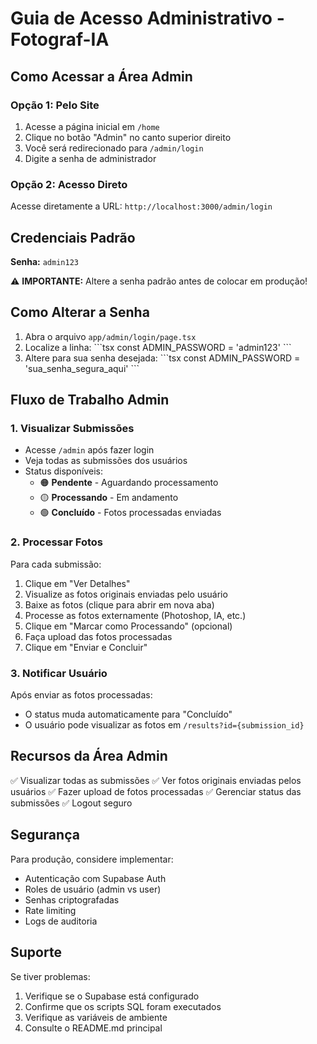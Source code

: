 # Guia de Acesso Administrativo - Fotograf-IA

## Como Acessar a Área Admin

### Opção 1: Pelo Site
1. Acesse a página inicial em `/home`
2. Clique no botão "Admin" no canto superior direito
3. Você será redirecionado para `/admin/login`
4. Digite a senha de administrador

### Opção 2: Acesso Direto
Acesse diretamente a URL: `http://localhost:3000/admin/login`

## Credenciais Padrão

**Senha:** `admin123`

⚠️ **IMPORTANTE:** Altere a senha padrão antes de colocar em produção!

## Como Alterar a Senha

1. Abra o arquivo `app/admin/login/page.tsx`
2. Localize a linha:
   \`\`\`tsx
   const ADMIN_PASSWORD = 'admin123'
   \`\`\`
3. Altere para sua senha desejada:
   \`\`\`tsx
   const ADMIN_PASSWORD = 'sua_senha_segura_aqui'
   \`\`\`

## Fluxo de Trabalho Admin

### 1. Visualizar Submissões
- Acesse `/admin` após fazer login
- Veja todas as submissões dos usuários
- Status disponíveis:
  - 🟠 **Pendente** - Aguardando processamento
  - 🟡 **Processando** - Em andamento
  - 🟢 **Concluído** - Fotos processadas enviadas

### 2. Processar Fotos
Para cada submissão:

1. Clique em "Ver Detalhes"
2. Visualize as fotos originais enviadas pelo usuário
3. Baixe as fotos (clique para abrir em nova aba)
4. Processe as fotos externamente (Photoshop, IA, etc.)
5. Clique em "Marcar como Processando" (opcional)
6. Faça upload das fotos processadas
7. Clique em "Enviar e Concluir"

### 3. Notificar Usuário
Após enviar as fotos processadas:
- O status muda automaticamente para "Concluído"
- O usuário pode visualizar as fotos em `/results?id={submission_id}`

## Recursos da Área Admin

✅ Visualizar todas as submissões
✅ Ver fotos originais enviadas pelos usuários
✅ Fazer upload de fotos processadas
✅ Gerenciar status das submissões
✅ Logout seguro

## Segurança

Para produção, considere implementar:
- Autenticação com Supabase Auth
- Roles de usuário (admin vs user)
- Senhas criptografadas
- Rate limiting
- Logs de auditoria

## Suporte

Se tiver problemas:
1. Verifique se o Supabase está configurado
2. Confirme que os scripts SQL foram executados
3. Verifique as variáveis de ambiente
4. Consulte o README.md principal
